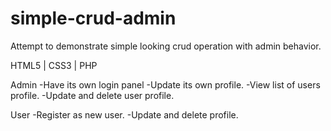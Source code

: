 # simple-crud-admin
Attempt to demonstrate simple looking crud operation with admin behavior.

HTML5 | CSS3 | PHP

Admin
  -Have its own login panel
  -Update its own profile.
  -View list of users profile.
  -Update and delete user profile.
 
User
  -Register as new user.
  -Update and delete profile.
